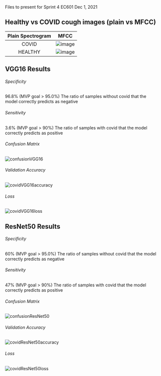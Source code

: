 Files to present for Sprint 4 EC601 Dec 1, 2021
## Healthy vs COVID cough images (plain vs MFCC)
| Plain Spectrogram     |  MFCC |
:-------------------------:|:-------------------------:
COVID | ![image](https://user-images.githubusercontent.com/74585697/144285793-0fd55688-95ed-4703-aa18-e5364c369021.png)|![image](https://user-images.githubusercontent.com/74585697/144285865-28af373e-44d0-4126-b5a1-c3542ab32868.png)
HEALTHY | ![image](https://user-images.githubusercontent.com/74585697/144285938-829c52a3-ee88-48d9-aab1-ae1b255fff56.png)|![image](https://user-images.githubusercontent.com/74585697/144285986-352f57e0-a642-40cd-a2e1-420e88a296f6.png)

## VGG16 Results

###### Specificity 
96.8%  (MVP goal > 95.0%)
The ratio of samples without covid that the model correctly predicts as negative

###### Sensitivity 
3.6%  (MVP goal > 90%)
The ratio of samples with covid that the model correctly predicts as positive

###### Confusion Matrix
![confusionVGG16](https://user-images.githubusercontent.com/74585697/144160213-22a3a5bc-d596-40c8-a6de-be4ab80080c9.png)

###### Validation Accuracy
![covidVGG16accuracy](https://user-images.githubusercontent.com/74585697/144160320-bf882314-a65f-40bb-8136-1b53ab534bf6.png)

###### Loss
![covidVGG16loss](https://user-images.githubusercontent.com/74585697/144160601-25f3c118-2d12-4a1a-ba1f-0af5e1d3b97b.png)


## ResNet50 Results

###### Specificity 
60%  (MVP goal > 95.0%)
The ratio of samples without covid that the model correctly predicts as negative

###### Sensitivity 
47%  (MVP goal > 90%)
The ratio of samples with covid that the model correctly predicts as positive

###### Confusion Matrix
![confusionResNet50](https://user-images.githubusercontent.com/74585697/144161272-8024bc2a-4901-400d-b588-6e41745184d9.png)

###### Validation Accuracy
![covidResNet50accuracy](https://user-images.githubusercontent.com/74585697/144161313-ca10ad59-e594-4912-9eeb-78194c2ac806.png)

###### Loss
![covidResNet50loss](https://user-images.githubusercontent.com/74585697/144161329-5958d57b-3af9-434e-87eb-e267fe2c5a30.png)
